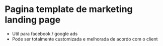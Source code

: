# Pagina template de marketing landing page
- Util para facebook / google ads
- Pode ser totalmente customizada e melhorada de acordo com o client
